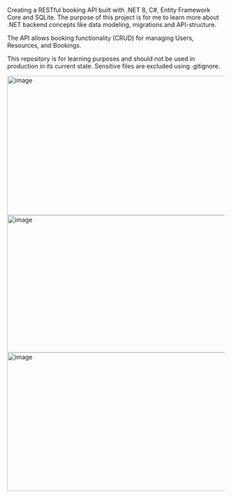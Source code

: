 Creating a RESTful booking API built with .NET 8, C#, Entity Framework Core and SQLite.
The purpose of this project is for me to learn more about .NET backend concepts like data modeling, migrations and API-structure.

The API allows booking functionality (CRUD) for managing Users, Resources, and Bookings.

This repository is for learning purposes and should not be used in production in its current state. Sensitive files are excluded using .gitignore.

<img width="1451" height="323" alt="image" src="https://github.com/user-attachments/assets/a8736fe4-a799-41e0-9bf0-ee13c871defd" />
<img width="1442" height="318" alt="image" src="https://github.com/user-attachments/assets/5ab15b19-0424-46ba-9bd5-e0408f87102d" />
<img width="1445" height="321" alt="image" src="https://github.com/user-attachments/assets/6db7e1af-a84f-4014-8e86-54bb161c1cb5" />



